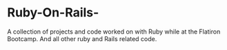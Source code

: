 # Ruby-On-Rails-
A collection of projects and code worked on with Ruby while at the Flatiron Bootcamp. And all other ruby and Rails related code.
